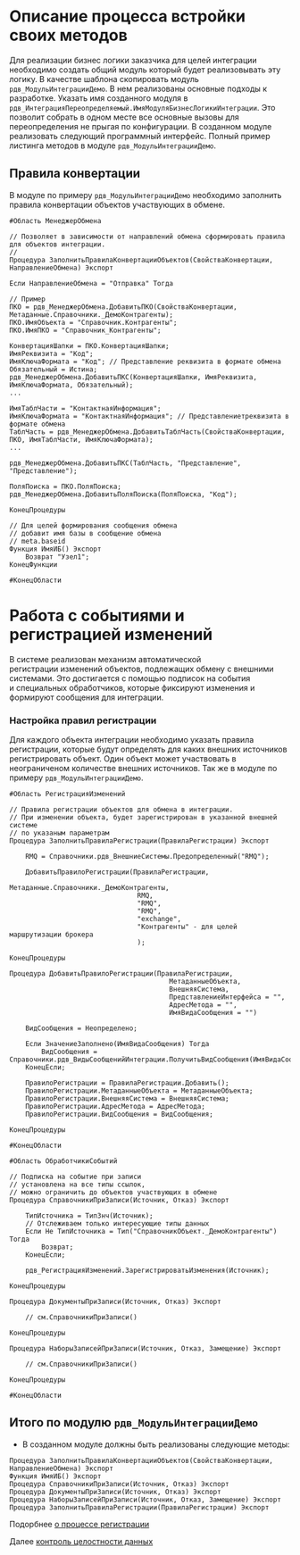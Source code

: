 # Описание процесса встройки своих методов

Для реализации бизнес логики заказчика для целей интеграции необходимо создать общий модуль который будет реализовывать эту логику.
В качестве шаблона скопировать модуль `рдв_МодульИнтеграцииДемо`. В нем реализованы основные подходы к разработке.
Указать имя созданного модуля в `рдв_ИнтеграцияПереопределяемый.ИмяМодуляБизнесЛогикиИнтеграции`. Это позволит собрать в одном месте все основные вызовы для переопределения не прыгая по конфигурации.
В созданном модуле реализовать следующий программный интерфейс. Полный пример листинга методов в модуле `рдв_МодульИнтеграцииДемо`.

## Правила конвертации
В модуле по примеру `рдв_МодульИнтеграцииДемо` необходимо заполнить правила конвертации объектов участвующих в обмене.

```
#Область МенеджерОбмена

// Позволяет в зависимости от направлений обмена сформировать правила для объектов интеграции.
// 
Процедура ЗаполнитьПравилаКонвертацииОбъектов(СвойстваКонвертации, НаправлениеОбмена) Экспорт

Если НаправлениеОбмена = "Отправка" Тогда

// Пример
ПКО = рдв_МенеджерОбмена.ДобавитьПКО(СвойстваКонвертации, Метаданные.Справочники._ДемоКонтрагенты);
ПКО.ИмяОбъекта = "Справочник.Контрагенты";
ПКО.ИмяПКО = "Справочник_Контрагенты";

КонвертацияШапки = ПКО.КонвертацияШапки;
ИмяРеквизита = "Код";
ИмяКлючаФормата = "Код"; // Представление реквизита в формате обмена
Обязательный = Истина;
рдв_МенеджерОбмена.ДобавитьПКС(КонвертацияШапки, ИмяРеквизита, ИмяКлючаФормата, Обязательный);
...

ИмяТаблЧасти = "КонтактнаяИнформация";
ИмяКлючаФормата = "КонтактнаяИнформация"; // Представлениетреквизита в формате обмена
ТаблЧасть = рдв_МенеджерОбмена.ДобавитьТаблЧасть(СвойстваКонвертации, ПКО, ИмяТаблЧасти, ИмяКлючаФормата);
...

рдв_МенеджерОбмена.ДобавитьПКС(ТаблЧасть, "Представление", "Представление");

ПоляПоиска = ПКО.ПоляПоиска;
рдв_МенеджерОбмена.ДобавитьПоляПоиска(ПоляПоиска, "Код");

КонецПроцедуры

// Для целей формирования сообщения обмена
// добавит имя базы в сообщение обмена
// meta.baseid
Функция ИмяИБ() Экспорт
	Возврат "Узел1";
КонецФункции

#КонецОбласти

```

# Работа с событиями и регистрацией изменений

В системе реализован механизм автоматической регистрации изменений объектов, подлежащих обмену с внешними системами. Это достигается с помощью подписок на события и специальных обработчиков, которые фиксируют изменения и формируют сообщения для интеграции.
### Настройка правил регистрации

Для каждого объекта интеграции необходимо указать правила регистрации, которые будут определять для каких внешних источников регистрировать объект. Один объект может участвовать в неограниченом количестве внешних источников.
Так же в модуле по примеру `рдв_МодульИнтеграцииДемо`.

```
#Область РегистрацияИзменений

// Правила регистрации объектов для обмена в интеграции.
// При изменении объекта, будет зарегистрирован в указанной внешней системе
// по указаным параметрам
Процедура ЗаполнитьПравилаРегистрации(ПравилаРегистрации) Экспорт
		
	RMQ = Справочники.рдв_ВнешниеСистемы.Предопределенный("RMQ");
	
	ДобавитьПравилоРегистрации(ПравилаРегистрации, 
								Метаданные.Справочники._ДемоКонтрагенты, 
								RMQ, 
								"RMQ",
								"RMQ",
								"exchange",
								"Контрагенты" - для целей маршрутизации брокера
								);
								
КонецПроцедуры

Процедура ДобавитьПравилоРегистрации(ПравилаРегистрации, 
										МетаданныеОбъекта, 
										ВнешняяСистема,  
										ПредставлениеИнтерфейса = "", 
										АдресМетода = "", 
										ИмяВидаСообщения = "")

	ВидСообщения = Неопределено;
	
	Если ЗначениеЗаполнено(ИмяВидаСообщения) Тогда
		ВидСообщения = Справочники.рдв_ВидыСообщенийИнтеграции.ПолучитьВидСообщения(ИмяВидаСообщения);
	КонецЕсли;
											
	ПравилоРегистрации = ПравилаРегистрации.Добавить();
	ПравилоРегистрации.МетаданныеОбъекта = МетаданныеОбъекта;
	ПравилоРегистрации.ВнешняяСистема = ВнешняяСистема;
	ПравилоРегистрации.АдресМетода = АдресМетода;
	ПравилоРегистрации.ВидСообщения = ВидСообщения;
	
КонецПроцедуры

#КонецОбласти
```

```
#Область ОбработчикиСобытий

// Подписка на событие при записи
// установлена на все типы ссылок, 
// можно ограничить до объектов участвующих в обмене
Процедура СправочникиПриЗаписи(Источник, Отказ) Экспорт

	ТипИсточника = ТипЗнч(Источник);
	// Отслеживаем только интересующие типы данных
	Если Не ТипИсточника = Тип("СправочникОбъект._ДемоКонтрагенты") Тогда
		Возврат;
	КонецЕсли;

	рдв_РегистрацияИзменений.ЗарегистрироватьИзменения(Источник);
	
КонецПроцедуры

Процедура ДокументыПриЗаписи(Источник, Отказ) Экспорт
	
	// см.СправочникиПриЗаписи()

КонецПроцедуры

Процедура НаборыЗаписейПриЗаписи(Источник, Отказ, Замещение) Экспорт
	
	// см.СправочникиПриЗаписи()
	
КонецПроцедуры

#КонецОбласти
```

## Итого по модулю `рдв_МодульИнтеграцииДемо`

- В созданном модуле должны быть реализованы следующие методы:
 ```
Процедура ЗаполнитьПравилаКонвертацииОбъектов(СвойстваКонвертации, НаправлениеОбмена) Экспорт
Функция ИмяИБ() Экспорт
Процедура СправочникиПриЗаписи(Источник, Отказ) Экспорт
Процедура ДокументыПриЗаписи(Источник, Отказ) Экспорт
Процедура НаборыЗаписейПриЗаписи(Источник, Отказ, Замещение) Экспорт
Процедура ЗаполнитьПравилаРегистрации(ПравилаРегистрации) Экспорт
 ```

Подорбнее [о процессе регистрации](5%20process%20of%20reg%20of%20changes.md)

Далее [контроль целостности данных](4%20check%20that%20data%20fine.md)